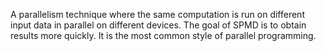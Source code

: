 
A parallelism technique where the same computation is run on different input
data in parallel on different devices. The goal of SPMD is to obtain results
more quickly. It is the most common style of parallel programming.

